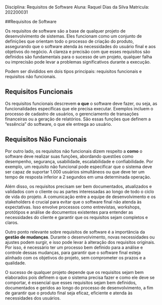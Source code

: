 Disciplina: Requisitos de Software
Aluna: Raquel Dias da Silva
Matricula: 202200031

##Requisitos de Software

Os requisitos de software são a base de qualquer projeto de desenvolvimento de sistemas. Eles funcionam como um conjunto de definições que orientam todo o processo de criação do produto, assegurando que o software atenda às necessidades do usuário final e aos objetivos do negócio. A clareza e precisão com que esses requisitos são definidos são fundamentais para o sucesso de um projeto, qualquer falha ou imprecisão pode levar a problemas significativos durante a execução.

Podem ser divididos em dois tipos principais: requisitos funcionais e requisitos não funcionais. 

## Requisitos Funcionais

Os requisitos funcionais descrevem **o que** o software deve fazer, ou seja, as funcionalidades específicas que ele precisa executar. Exemplos incluem o processo de cadastro de usuários, o gerenciamento de transações financeiras ou a geração de relatórios. São essas funções que definem a “essência” do software, o que ele entrega ao usuário.

## Requisitos Não Funcionais

Por outro lado, os requisitos não funcionais dizem respeito a **como** o software deve realizar suas funções, abordando questões como desempenho, segurança, usabilidade, escalabilidade e confiabilidade. Por exemplo, um requisito não funcional pode especificar que o sistema deve ser capaz de suportar 1.000 usuários simultâneos ou que deve ter um tempo de resposta inferior a 2 segundos em uma determinada operação. 

Além disso, os requisitos precisam ser bem documentados, atualizados e validados com o cliente ou as partes interessadas ao longo de todo o ciclo de vida do projeto. A comunicação entre a equipe de desenvolvimento e os stakeholders é crucial para evitar que o software final não atenda às expectativas. Isso envolve processos como entrevistas, workshops, protótipos e análise de documentos existentes para entender as necessidades do cliente e garantir que os requisitos sejam completos e claros.

Outro ponto relevante sobre requisitos de software é a importância da **gestão de mudanças**. Durante o desenvolvimento, novas necessidades ou ajustes podem surgir, e isso pode levar à alteração dos requisitos originais. Por isso, é necessário ter um processo bem definido para a análise e controle dessas mudanças, para garantir que o software final esteja alinhado com os objetivos do projeto, sem comprometer os prazos e a qualidade.

O sucesso de qualquer projeto depende que os requisitos sejam bem elaborados pois definem o que o sistema precisa fazer e como ele deve se comportar, é essencial que esses requisitos sejam bem definidos, documentados e geridos ao longo do processo de desenvolvimento, a fim de garantir que o produto final seja eficaz, eficiente e atenda às necessidades dos usuários.
